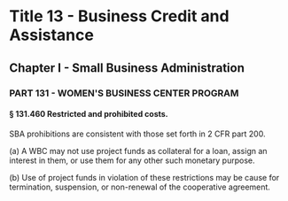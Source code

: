 
# Title 13 - Business Credit and Assistance
## Chapter I - Small Business Administration
### PART 131 - WOMEN'S BUSINESS CENTER PROGRAM
#### § 131.460 Restricted and prohibited costs.

SBA prohibitions are consistent with those set forth in 2 CFR part 200.

(a) A WBC may not use project funds as collateral for a loan, assign an interest in them, or use them for any other such monetary purpose.

(b) Use of project funds in violation of these restrictions may be cause for termination, suspension, or non-renewal of the cooperative agreement.
